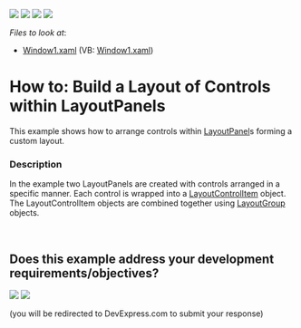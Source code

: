 <!-- default badges list -->
![](https://img.shields.io/endpoint?url=https://codecentral.devexpress.com/api/v1/VersionRange/128643001/10.1.4%2B)
[![](https://img.shields.io/badge/Open_in_DevExpress_Support_Center-FF7200?style=flat-square&logo=DevExpress&logoColor=white)](https://supportcenter.devexpress.com/ticket/details/E1848)
[![](https://img.shields.io/badge/📖_How_to_use_DevExpress_Examples-e9f6fc?style=flat-square)](https://docs.devexpress.com/GeneralInformation/403183)
[![](https://img.shields.io/badge/💬_Leave_Feedback-feecdd?style=flat-square)](#does-this-example-address-your-development-requirementsobjectives)
<!-- default badges end -->
<!-- default file list -->
*Files to look at*:

* [Window1.xaml](./CS/LayoutPanel_Content_Ex/Window1.xaml) (VB: [Window1.xaml](./VB/LayoutPanel_Content_Ex/Window1.xaml))
<!-- default file list end -->
# How to: Build a Layout of Controls within LayoutPanels


<p>This example shows how to arrange controls within <a href="https://documentation.devexpress.com/#WPF/CustomDocument6823">LayoutPanel</a>s forming a custom layout.</p>


<h3>Description</h3>

In the example two LayoutPanels are created with controls arranged in a specific manner. Each control is wrapped into a&nbsp;<a href="https://documentation.devexpress.com/#WPF/CustomDocument7224">LayoutControlItem</a> object. The LayoutControlItem objects are combined together using&nbsp;<a href="https://documentation.devexpress.com/#WPF/CustomDocument6824">LayoutGroup</a> objects.

<br/>


<!-- feedback -->
## Does this example address your development requirements/objectives?

[<img src="https://www.devexpress.com/support/examples/i/yes-button.svg"/>](https://www.devexpress.com/support/examples/survey.xml?utm_source=github&utm_campaign=wpf-docklayoutmanager-build-a-layout-ui&~~~was_helpful=yes) [<img src="https://www.devexpress.com/support/examples/i/no-button.svg"/>](https://www.devexpress.com/support/examples/survey.xml?utm_source=github&utm_campaign=wpf-docklayoutmanager-build-a-layout-ui&~~~was_helpful=no)

(you will be redirected to DevExpress.com to submit your response)
<!-- feedback end -->
